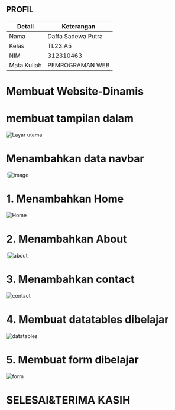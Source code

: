 ## PROFIL
| Detail      | Keterangan      |
| ----------- | --------------- |
| Nama        | Daffa Sadewa Putra   |
| Kelas       | TI.23.A5        |
| NIM         | 312310463     |
| Mata Kuliah | PEMROGRAMAN WEB |


# Membuat Website-Dinamis

# membuat tampilan dalam
![Layar utama](https://github.com/user-attachments/assets/29064b1b-7dd3-4ef9-a106-7c81adee0116)


# Menambahkan data navbar
!![image](https://github.com/user-attachments/assets/b42295cd-0d79-4ba1-9898-07e95b2efa4f)


# 1. Menambahkan Home
![Home](https://github.com/user-attachments/assets/cd4d3633-3a16-45c5-87eb-7f8d1a9bf494)


# 2. Menambahkan About
!![about](https://github.com/user-attachments/assets/8287205c-0b51-42a9-8965-89032ad5137f)


# 3. Menambahkan contact
![contact](https://github.com/user-attachments/assets/cf4e34e0-f8d9-46d0-bd0a-b2c8c66a2c5c)


# 4. Membuat datatables dibelajar
![datatables](https://github.com/user-attachments/assets/5b4ebce2-2f9e-4850-b151-fc7e52cd23f3)


# 5. Membuat form dibelajar
![form](https://github.com/user-attachments/assets/8175c011-7caf-4af4-ac89-571d1b077948)


# SELESAI&TERIMA KASIH
